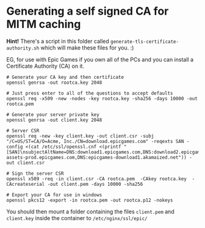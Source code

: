 # Generating a self signed CA for MITM caching

**Hint!** There's a script in this folder called `generate-tls-certificate-authority.sh`
which will make these files for you. :)

EG, for use with Epic Games if you own all of the PCs and you can install a Certificate Authority (CA) on it.

```
# Generate your CA key and then certificate
openssl genrsa -out rootca.key 2048

# Just press enter to all of the questions to accept defaults
openssl req -x509 -new -nodes -key rootca.key -sha256 -days 10000 -out rootca.pem

# Generate your server private key
openssl genrsa -out client.key 2048

# Server CSR
openssl req -new -key client.key -out client.csr -subj "/C=US/ST=CA/O=Acme, Inc./CN=download.epicgames.com" -reqexts SAN -config <(cat /etc/ssl/openssl.cnf <(printf "[SAN]\nsubjectAltName=DNS:download1.epicgames.com,DNS:download2.epicgames.com,DNS:download3.epicgames.com,DNS:download4.epicgames.com,DNS:cdn1.epicgames.com,DNS:cdn2.epicgames.com,DNS:cdn1.unrealengine.com,DNS:cdn2.unrealengine.com,DNS:cdn3.unrealengine.com,DNS:static-assets-prod.epicgames.com,DNS:epicgames-download1.akamaized.net")) -out client.csr

# Sign the server CSR
openssl x509 -req -in client.csr -CA rootca.pem  -CAkey rootca.key  -CAcreateserial -out client.pem -days 10000 -sha256

# Export your CA for use in windows
openssl pkcs12 -export -in rootca.pem -out rootca.p12 -nokeys

```

You should then mount a folder containing the files `client.pem` and `client.key` inside the container to `/etc/nginx/ssl/epic/`
